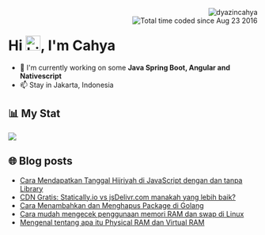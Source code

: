 <img align="right" src="https://komarev.com/ghpvc/?username=dyazincahya" alt="dyazincahya" /><br/>
<img src="https://wakatime.com/badge/user/fd321787-7d82-4766-b987-60584327310e.svg" alt="Total time coded since Aug 23 2016" align="right" />

<h1>Hi <img src="https://user-images.githubusercontent.com/1303154/88677602-1635ba80-d120-11ea-84d8-d263ba5fc3c0.gif" width="30" alt="hi">, I'm Cahya</h1>

- 🏢 I'm currently working on some **Java Spring Boot, Angular and Nativescript**
- 📫 Stay in Jakarta, Indonesia


## 📊 My Stat
<!-- img src="https://github-readme-stats.vercel.app/api?username=dyazincahya&show_icons=true"-->
<img src="https://github-readme-stats.vercel.app/api/wakatime?username=dyazincahya&layout=compact">
<!--img src="https://github-readme-stats.vercel.app/api/top-langs/?username=dyazincahya&layout=compact"-->
<!--img src="https://github-profile-summary-cards.vercel.app/api/cards/repos-per-language?username=dyazincahya"-->


## 🌐 Blog posts
<!-- BLOG-POST-LIST:START -->
- [Cara Mendapatkan Tanggal Hijriyah di JavaScript dengan dan tanpa Library](https://www.kang-cahya.com/2025/03/cara-mendapatkan-tanggal-hijriyah-di.html)
- [CDN Gratis: Statically.io vs jsDelivr.com manakah yang lebih baik?](https://www.kang-cahya.com/2025/03/cdn-gratis-staticallyio-vs-jsdelivrcom.html)
- [Cara Menambahkan dan Menghapus Package di Golang](https://www.kang-cahya.com/2025/02/cara-menambahkan-dan-menghapus-package.html)
- [Cara mudah mengecek penggunaan memori RAM dan swap di Linux](https://www.kang-cahya.com/2025/02/cara-mudah-mengecek-penggunaan-memori.html)
- [Mengenal tentang apa itu Physical RAM dan Virtual RAM](https://www.kang-cahya.com/2025/02/mengenal-tentang-apa-itu-physical-ram.html)
<!-- BLOG-POST-LIST:END -->
